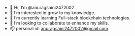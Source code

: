 - 👋 Hi, I’m @anuragsaini2472002
- 👀 I’m interested in grow to my knowledge.
- 🌱 I’m currently learning Full-stack blockchain technologies.
- 💞️ I’m looking to collaborate to enhance my skills.
- 📫 personal id: anuragsaini2472002@gmail.com

<!---
anuragsaini2472002/anuragsaini2472002 is a ✨ special ✨ repository because its `README.md` (this file) appears on your GitHub profile.
You can click the Preview link to take a look at your changes.
--->
